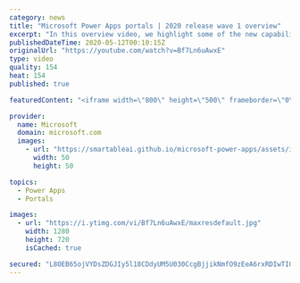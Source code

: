 ```yaml
---
category: news
title: "Microsoft Power Apps portals | 2020 release wave 1 overview"
excerpt: "In this overview video, we highlight some of the new capabilities included in the latest update to Microsoft Power Apps portals.     Here are the capabilities covered:   •    Power BI integration, so you can quickly add Power BI reports, tables, and dashboards to your portals without coding.  •    Themes"
publishedDateTime: 2020-05-12T00:10:15Z
originalUrl: "https://youtube.com/watch?v=Bf7Ln6uAwxE"
type: video
quality: 154
heat: 154
published: true

featuredContent: "<iframe width=\"800\" height=\"500\" frameborder=\"0\" src=\"https://www.youtube.com/embed/Bf7Ln6uAwxE\" allow=\"accelerometer; autoplay; encrypted-media; gyroscope; picture-in-picture\" allowfullscreen></iframe>"

provider:
  name: Microsoft
  domain: microsoft.com
  images:
    - url: "https://smartableai.github.io/microsoft-power-apps/assets/images/organizations/microsoft.com-50x50.jpg"
      width: 50
      height: 50

topics:
  - Power Apps
  - Portals

images:
  - url: "https://i.ytimg.com/vi/Bf7Ln6uAwxE/maxresdefault.jpg"
    width: 1280
    height: 720
    isCached: true

secured: "L8OEB65ojVYDsZDGJIy5l18CDdyUM5U030CcgBjjikNmfO9zEeA6rxRDIwTIGR9f4AX8ki2671hMB6Nlq8VkY5wDevlRPn944jlbVzk6c9H6MBAm49qj1PXCNvbpQoPnvZUBlrnIu9WL/978HrV0IneFhe2NAHHiJn4fTgu65nVqyyfxfcR87Y5LLrDkGzG5XFzA8KNLdsVDOUe9/dV67P5XPGWqZIrecyerrogv3evcSGcRI6qRLP7WbiQR1iM5DucDj6hceh6Wr5qu6o0ZxTBim/gPb/U7H3RoH3ldBleGHWNCFVEICyfwviSh1TeUAUheGwZHnFypeT77wq/gKsRBLSHD4PaN3jZy+mGJ7blKTKkg9zA5DniyTDGxf/MjSMEDHu8YQhNktRF3RkJco3M2ZyD5uDrp6VMp7sKIe1D1F8QYKRhiL+zud/6UXlYb;IN6mATbAns/YiIspc/HrKw=="
---
```


